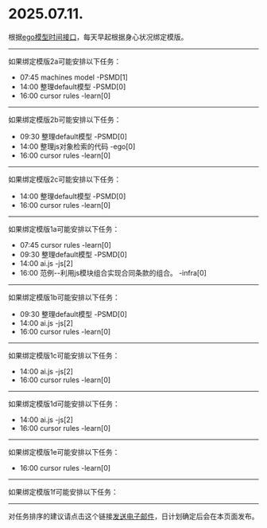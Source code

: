 # 2025.07.11.

根据[ego模型时间接口](https://gitee.com/hyg/blog/blob/master/timeflow.md)，每天早起根据身心状况绑定模版。

---
如果绑定模版2a可能安排以下任务：

- 07:45	machines model -PSMD[1]
- 14:00	整理default模型 -PSMD[0]
- 16:00	cursor rules -learn[0]

---
如果绑定模版2b可能安排以下任务：

- 09:30	整理default模型 -PSMD[0]
- 14:00	整理js对象检索的代码 -ego[0]
- 16:00	cursor rules -learn[0]

---
如果绑定模版2c可能安排以下任务：

- 14:00	整理default模型 -PSMD[0]
- 16:00	cursor rules -learn[0]

---
如果绑定模版1a可能安排以下任务：

- 07:45	cursor rules -learn[0]
- 09:30	整理default模型 -PSMD[0]
- 14:00	ai.js -js[2]
- 16:00	范例--利用js模块组合实现合同条款的组合。 -infra[0]

---
如果绑定模版1b可能安排以下任务：

- 09:30	整理default模型 -PSMD[0]
- 14:00	ai.js -js[2]
- 16:00	cursor rules -learn[0]

---
如果绑定模版1c可能安排以下任务：

- 14:00	ai.js -js[2]
- 16:00	cursor rules -learn[0]

---
如果绑定模版1d可能安排以下任务：

- 14:00	ai.js -js[2]
- 16:00	cursor rules -learn[0]

---
如果绑定模版1e可能安排以下任务：

- 16:00	cursor rules -learn[0]

---
如果绑定模版1f可能安排以下任务：


---
对任务排序的建议请点击这个链接<a href="mailto:huangyg@mars22.com?subject=关于2025.07.11.任务排序的建议&body=date: 2025.07.11.%0D%0Afile: ../../blog/release/time/d.20250711.md%0D%0A---请勿修改邮件主题及以上内容---%0D%0A">发送电子邮件</a>，日计划确定后会在本页面发布。